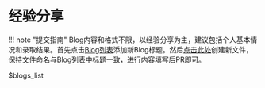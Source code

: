 # 经验分享

!!! note "提交指南"
       Blog内容和格式不限，以经验分享为主，建议包括个人基本情况和录取结果。首先点击[Blog列表](https://github.com/csmsapp/csmsapp.github.io/edit/master/blogs_list.yml)添加新Blog标题。然后[点击此处](https://github.com/csmsapp/csmsapp.github.io/new/master/docs)创建新文件，保持文件命名与[Blog列表](https://github.com/csmsapp/csmsapp.github.io/edit/master/blogs_list.yml)中标题一致，进行内容填写后PR即可。

$blogs_list
